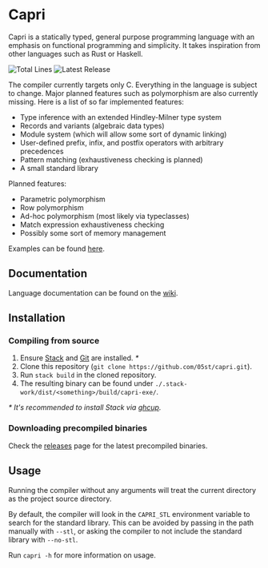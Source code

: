 # Capri
Capri is a statically typed, general purpose programming language with an emphasis on functional programming and simplicity. It takes inspiration from other languages such as Rust or Haskell.

![Total Lines](https://img.shields.io/tokei/lines/github/05st/capri)
![Latest Release](https://img.shields.io/github/v/release/05st/capri?include_prereleases)

The compiler currently targets only C. Everything in the language is subject to change. Major planned features such as polymorphism are also currently missing. Here is a list of so far implemented features:
- Type inference with an extended Hindley-Milner type system
- Records and variants (algebraic data types)
- Module system (which will allow some sort of dynamic linking)
- User-defined prefix, infix, and postfix operators with arbitrary precedences
- Pattern matching (exhaustiveness checking is planned)
- A small standard library

Planned features:
- Parametric polymorphism
- Row polymorphism
- Ad-hoc polymorphism (most likely via typeclasses)
- Match expression exhaustiveness checking
- Possibly some sort of memory management

Examples can be found [here](https://github.com/05st/capri/tree/master/examples).

## Documentation
Language documentation can be found on the [wiki](https://github.com/05st/capri/wiki).

## Installation
### Compiling from source
1. Ensure [Stack](https://docs.haskellstack.org/en/stable/README/) and [Git](https://git-scm.com/) are installed. *\**
2. Clone this repository (`git clone https://github.com/05st/capri.git`).
3. Run `stack build` in the cloned repository.
4. The resulting binary can be found under `./.stack-work/dist/<something>/build/capri-exe/`.

*\* It's recommended to install Stack via [ghcup](https://www.haskell.org/ghcup/).*

### Downloading precompiled binaries
Check the [releases](https://github.com/05st/capri/releases) page for the latest precompiled binaries.

## Usage
Running the compiler without any arguments will treat the current directory as the project source directory.

By default, the compiler will look in the `CAPRI_STL` environment variable to search for the standard library. This can be avoided by passing in the path manually with `--stl`, or asking the compiler to not include the standard library with `--no-stl`.

Run `capri -h` for more information on usage.
